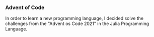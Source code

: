 ### Advent of Code
In order to learn a new programming language, I decided solve the challenges from the "Advent os Code 2021" in the Julia Programming Language.